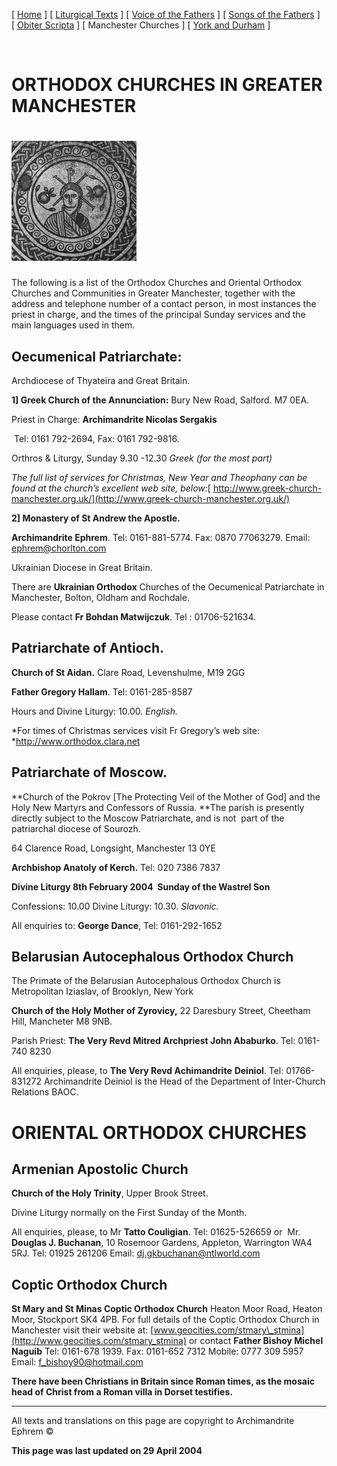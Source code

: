 \[ [Home](./) \] \[ [Liturgical Texts](liturgic.md) \] \[ [Voice of the Fathers](voiceof.md) \] \[ [Songs of the Fathers](songsof.md) \] \[ [Obiter Scripta](obiter_scripta.md) \] \[ Manchester Churches \] \[ [York and Durham](york_and_durham.md) \]

 

**ORTHODOX CHURCHES
IN
GREATER MANCHESTER**
====================

**<img src="JC-MOS.gif" width="200" height="192" />**
=====================================================

The following is a list of the Orthodox Churches and Oriental Orthodox Churches and Communities in Greater Manchester, together with the address and telephone number of a contact person, in most instances the priest in charge, and the times of the principal Sunday services and the main languages used in them.

**Oecumenical Patriarchate:**
-----------------------------

Archdiocese of Thyateira and Great Britain.

**1\] Greek Church of the Annunciation:** Bury New Road, Salford. M7 0EA.

Priest in Charge: **Archimandrite Nicolas Sergakis**

 Tel: 0161 792-2694, Fax: 0161 792-9816.

Orthros & Liturgy, Sunday 9.30 -12.30 *Greek (for the most part)*

*The full list of services for Christmas, New Year and Theophany can be found at the church’s excellent web site, below:*[
http://www.greek-church-manchester.org.uk/](http://www.greek-church-manchester.org.uk/)

**2\] Monastery of St Andrew the Apostle.**

**Archimandrite Ephrem**. Tel: 0161-881-5774. Fax: 0870 77063279. Email: [ephrem@chorlton.com](mailto:ephrem@studite.demon.co.uk)

Ukrainian Diocese in Great Britain.

There are **Ukrainian Orthodox** Churches of the Oecumenical Patriarchate in Manchester, Bolton, Oldham and Rochdale.

Please contact **Fr Bohdan Matwijczuk**. Tel : 01706-521634.

**Patriarchate of Antioch.**
----------------------------

**Church of St Aidan.** Clare Road, Levenshulme, M19 2GG

**Father Gregory Hallam**. Tel: 0161-285-8587

Hours and Divine Liturgy: 10.00. *English.*

*For times of Christmas services visit Fr Gregory’s web site:
*<http://www.orthodox.clara.net>

**Patriarchate of Moscow.**
---------------------------

**Church of the Pokrov \[The Protecting Veil of the Mother of God\] and the Holy New Martyrs and Confessors of Russia.
**The parish is presently directly subject to the Moscow Patriarchate, and is not  part of the patriarchal diocese of Sourozh.

64 Clarence Road,
Longsight,
Manchester 13 0YE

**Archbishop Anatoly** **of Kerch.** Tel: 020 7386 7837

**Divine Liturgy
8th February 2004 
Sunday of the Wastrel Son**

Confessions: 10.00
Divine Liturgy: 10.30. *Slavonic.*

All enquiries to: **George Dance**, Tel: 0161-292-1652

**Belarusian Autocephalous Orthodox Church**
--------------------------------------------

The Primate of the Belarusian Autocephalous Orthodox Church is
Metropolitan Iziaslav, of Brooklyn, New York

**Church of the Holy Mother of Zyrovicy,** 22 Daresbury Street, Cheetham Hill, Mancheter M8 9NB.

Parish Priest: **The Very Revd** **Mitred Archpriest John Ababurko**.
Tel: 0161-740 8230

All enquiries, please, to **The Very Revd Achimandrite** **Deiniol**. Tel: 01766-831272
Archimandrite Deiniol is the Head of the Department of Inter-Church Relations BAOC.

ORIENTAL ORTHODOX CHURCHES
==========================

**Armenian Apostolic Church**
-----------------------------

**Church of the Holy Trinity**, Upper Brook Street.

Divine Liturgy normally on the First Sunday of the Month.

All enquiries, please, to Mr **Tatto Couligian**. Tel: 01625-526659
or 
Mr. **Douglas J. Buchanan**,
10 Rosemoor Gardens, Appleton,
Warrington WA4 5RJ. Tel: 01925 261206
Email: [dj.gkbuchanan@ntlworld.com](mmailto:dj.gkbuchanan@ntlworld.com)

**Coptic Orthodox Church**
--------------------------

**St Mary and St Minas Coptic Orthodox Church**
Heaton Moor Road, Heaton Moor,
Stockport SK4 4PB.
For full details of the Coptic Orthodox Church in Manchester visit their website at:
[www.geocities.com/stmary\_stmina](http://www.geocities.com/stmary_stmina)
or contact **Father Bishoy Michel Naguib**
Tel: 0161-678 1939.
Fax: 0161-652 7312 Mobile: 0777 309 5957
Email: [f\_bishoy90@hotmail.com](mmailto:f_bishoy90@hotmail.com)

**There have been Christians in Britain since Roman times, as the mosaic head of Christ from a Roman villa in Dorset testifies.**

------------------------------------------------------------------------

All texts and translations on this page are copyright to
Archimandrite Ephrem ©

**This page was last updated on 29 April 2004**
